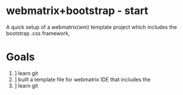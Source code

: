 webmatrix+bootstrap - start
============

<p> A quick setup of a webmatrix(wm) template project which includes the bootstrap .css framework, </p>

Goals
===========

<ol>
  <li>] learn git</li>
  <li>] built a template file for webmatrix IDE that includes the </li> 
  <li>] learn git</li>
</ol>


